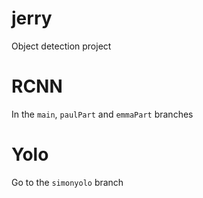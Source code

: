 # jerry
Object detection project

# RCNN
In the `main`, `paulPart` and `emmaPart` branches

# Yolo
Go to the `simonyolo` branch
